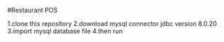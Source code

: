 #Restaurant POS

1.clone this repository
2.download mysql connector jdbc version 8.0.20
3.import mysql database file
4.then run
